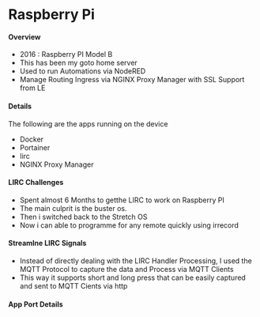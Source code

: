 # Raspberry Pi

#### Overview 
- 2016 : Raspberry PI Model B
- This has been my goto home server
- Used to run Automations via NodeRED
- Manage Routing Ingress via NGINX Proxy Manager with SSL Support from LE



#### Details

The following are the apps running on the device 

- Docker
- Portainer
- lirc
- NGINX Proxy Manager


#### LIRC Challenges

- Spent almost 6 Months to getthe LIRC to work on Raspberry PI
- The main culprit is the buster os. 
- Then i switched back to the Stretch OS
- Now i can able to programme for any remote quickly using irrecord

#### Streamlne LIRC Signals
- Instead of directly dealing with the LIRC Handler Processing, I used the MQTT Protocol to capture the data and Process via MQTT Clients
- This way it supports short and long press that can be easily captured and sent to MQTT Cients via http


#### App Port Details

